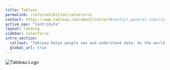 ```yaml
---
title: Tableau
permalink: /info/exhibition/salesforce
contact: https://www.tableau.com/about/contact#contact_general-inquiry
active_nav: "Contribute"
layout: landing
sidebar: salesforce
intro_section:
  callout: "Tableau helps people see and understand data. As the world's leading analytics platform, Tableau offers visual analytics with powerful AI, data management and collaboration. From individuals to organizations of all sizes, customers around the world love using Tableau’s advanced analytics to fuel impactful, data-driven decisions."
  global_url: true
---
```


 
![Tableau Logo](/year/2021/assets/supporters/tableau.png)
